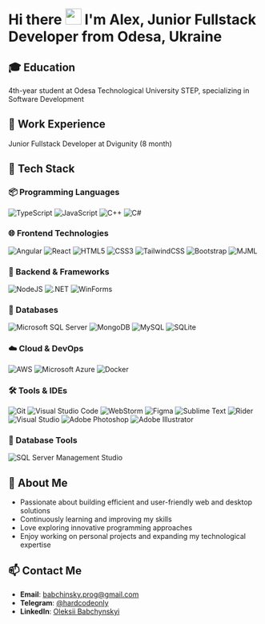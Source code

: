# Hi there <img src="https://github.com/blackcater/blackcater/raw/main/images/Hi.gif" height="32"/> I'm Alex, Junior Fullstack Developer from Odesa, Ukraine 
## 🎓 Education
4th-year student at Odesa Technological University STEP, specializing in Software Development
## 💼 Work Experience
Junior Fullstack Developer at Dvigunity (8 month)
## 🚀 Tech Stack
### 📦 Programming Languages
![TypeScript](https://img.shields.io/badge/TypeScript-3178C6?logo=typescript&logoColor=fff)
![JavaScript](https://img.shields.io/badge/JavaScript-F7DF1E?logo=javascript&logoColor=000)
![C++](https://img.shields.io/badge/C++-%2300599C.svg?logo=c%2B%2B&logoColor=white)
![C#](https://custom-icon-badges.demolab.com/badge/C%23-%23239120.svg?logo=cshrp&logoColor=white)
### 🌐 Frontend Technologies
![Angular](https://img.shields.io/badge/Angular-%23DD0031.svg?logo=angular&logoColor=white)
![React](https://img.shields.io/badge/React-%2320232a.svg?logo=react&logoColor=%2361DAFB)
![HTML5](https://img.shields.io/badge/HTML-%23E34F26.svg?logo=html5&logoColor=white)
![CSS3](https://img.shields.io/badge/CSS-1572B6?logo=css3&logoColor=fff)
![TailwindCSS](https://img.shields.io/badge/Tailwind%20CSS-%2338B2AC.svg?logo=tailwind-css&logoColor=white)
![Bootstrap](https://img.shields.io/badge/Bootstrap-7952B3?logo=bootstrap&logoColor=fff)
![MJML](https://img.shields.io/badge/MJML-F45E43?logo=mjml&logoColor=white)
### 🔧 Backend & Frameworks
![NodeJS](https://img.shields.io/badge/Node.js-6DA55F?logo=node.js&logoColor=white)
![.NET](https://img.shields.io/badge/.NET-512BD4)
![WinForms](https://img.shields.io/badge/Windows%20Forms-5C2D91?logo=windows&logoColor=white)
### 💾 Databases
![Microsoft SQL Server](https://img.shields.io/badge/Microsoft%20SQL%20Server-CC2927?logo=microsoftsqlserver&logoColor=white)
![MongoDB](https://img.shields.io/badge/MongoDB-%234ea94b.svg?logo=mongodb&logoColor=white)
![MySQL](https://img.shields.io/badge/MySQL-4479A1?logo=mysql&logoColor=fff)
![SQLite](https://img.shields.io/badge/SQLite-%2307405e.svg?logo=sqlite&logoColor=white)
### ☁️ Cloud & DevOps
![AWS](https://img.shields.io/badge/AWS-%23FF9900.svg?logo=amazon-web-services&logoColor=white)
![Microsoft Azure](https://custom-icon-badges.demolab.com/badge/Microsoft%20Azure-0089D6?logo=msazure&logoColor=white)
![Docker](https://img.shields.io/badge/Docker-2496ED?logo=docker&logoColor=fff)
### 🛠 Tools & IDEs
![Git](https://img.shields.io/badge/Git-F05032?logo=git&logoColor=fff)
![Visual Studio Code](https://custom-icon-badges.demolab.com/badge/Visual%20Studio%20Code-0078d7.svg?logo=vsc&logoColor=white)
![WebStorm](https://img.shields.io/badge/WebStorm-000?logo=webstorm&logoColor=fff)
![Figma](https://img.shields.io/badge/Figma-F24E1E?logo=figma&logoColor=white)
![Sublime Text](https://img.shields.io/badge/Sublime%20Text-%23575757.svg?logo=sublime-text&logoColor=important)
![Rider](https://img.shields.io/badge/Rider-000000?logo=rider&logoColor=white)
![Visual Studio](https://img.shields.io/badge/Visual%20Studio-5C2D91.svg?logo=visual-studio&logoColor=white)
![Adobe Photoshop](https://img.shields.io/badge/Adobe%20Photoshop-31A8FF?logo=adobephotoshop&logoColor=white)
![Adobe Illustrator](https://img.shields.io/badge/Adobe%20Illustrator-FF9A00?logo=adobeillustrator&logoColor=white)
### 💽 Database Tools
![SQL Server Management Studio](https://img.shields.io/badge/SQL%20Server%20Management%20Studio-CC2927?logo=microsoftsqlserver&logoColor=white)
## 🌟 About Me
- Passionate about building efficient and user-friendly web and desktop solutions
- Continuously learning and improving my skills
- Love exploring innovative programming approaches
- Enjoy working on personal projects and expanding my technological expertise
## 📫 Contact Me
- **Email**: babchinsky.prog@gmail.com
- **Telegram**: [@hardcodeonly](https://t.me/hardcodeonly)
- **LinkedIn**: [Oleksii Babchynskyi](https://www.linkedin.com/in/oleksii-babchynskyi-8a1b05152/)










